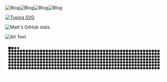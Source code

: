 ![Blog](https://img.shields.io/badge/Python-3776AB?style=for-the-badge&logo=python&logoColor=white)![Blog](	https://img.shields.io/badge/C-00599C?style=for-the-badge&logoColor=white)![Blog](https://img.shields.io/badge/PostgreSQL-316192?style=for-the-badge&logo=postgresql&logoColor=white)![Blog](https://img.shields.io/badge/Git-E34F26?style=for-the-badge&logo=git&logoColor=white)

[![Typing SVG](https://readme-typing-svg.demolab.com/?lines=+🧙+Hello!+Feel+Welcome+adventurer!;My+Dungeon+is+always+open+for+all)](https://git.io/typing-svg)


![Matt's GitHub stats](https://github-readme-stats.vercel.app/api?username=mestre-dos-magos&show_icons=true&theme=dark&hide_title=true)

![Alt Text](https://media.tenor.com/NPJgF7_j7RAAAAAC/dungeons-and-dragons-dungeon-master.gif)

![snake gif](https://github.com/mestre-dos-magos/mestre-dos-magos/blob/output/github-contribution-grid-snake.svg)

